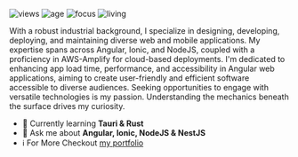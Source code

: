  
![views](https://komarev.com/ghpvc/?username=sefatanam&label=Profile%20views&color=0e75b6&style=flat)
![age](https://img.shields.io/badge/age-23-blueviolet)
![focus](https://img.shields.io/badge/focus-FullStack-critical)
![living](https://img.shields.io/badge/living-Dhaka-3c9)

With a robust industrial background, I specialize in designing, developing, deploying, and maintaining diverse web and mobile applications. My expertise spans across Angular, Ionic, and NodeJS, coupled with a proficiency in AWS-Amplify for cloud-based deployments. I'm dedicated to enhancing app load time, performance, and accessibility in Angular web applications, aiming to create user-friendly and efficient software accessible to diverse audiences. Seeking opportunities to engage with versatile technologies is my passion. Understanding the mechanics beneath the surface drives my curiosity.

- 🌱 Currently learning __Tauri & Rust__
- 💬 Ask me about __Angular, Ionic, NodeJS & NestJS__
- ℹ️ For More Checkout [my portfolio](https://sefatanam.vercel.app/home)
